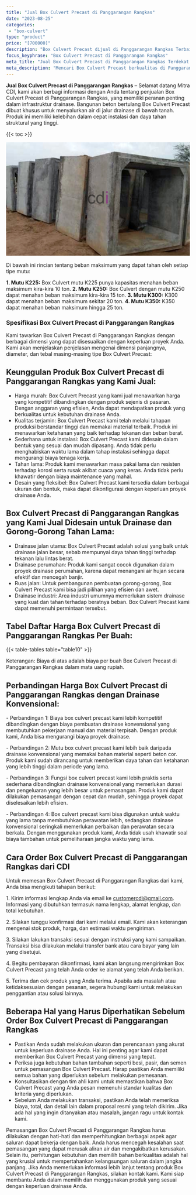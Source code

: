 ```yaml
---
title: "Jual Box Culvert Precast di Panggarangan Rangkas"
date: "2023-08-25"
categories:
 - "box-culvert"
type: "product"
price: "[700000]"
description: "Box Culvert Precast dijual di Panggarangan Rangkas Terbaik. Box Culvert Precast ini menjadi solusi utama dalam proyek pembangunan sebagai saluran drainase yang handal dan berkualitas tinggi. Segera dapatkan informasi detail."
focus_keyphrase: "Box Culvert Precast di Panggarangan Rangkas"
meta_title: "Jual Box Culvert Precast di Panggarangan Rangkas Terdekat - CDI"
meta_description: "Mencari Box Culvert Precast berkualitas di Panggarangan Rangkas? Kami adalah solusi tepat dengan penawaran kompetitif. Segera hubungi kami."
---
```


**Jual Box Culvert Precast di Panggarangan Rangkas** – Selamat datang Mitra CDI, kami akan berbagi informasi dengan Anda tentang penjualan Box Culvert Precast di Panggarangan Rangkas, yang memiliki peranan penting dalam infrastruktur drainase. Bangunan beton bertulang Box Culvert Precast dibuat khusus untuk menyalurkan air di jalur drainase di bawah tanah. Produk ini memiliki kelebihan dalam cepat instalasi dan daya tahan struktural yang tinggi.

{{< toc >}}

![Jual Box Culvert Precast di Panggarangan Rangkas](/images/box-culvert/box-culvert-28.jpg)

Di bawah ini rincian tentang beban maksimum yang dapat tahan oleh setiap tipe mutu:

**1\. Mutu K225:** Box Culvert mutu K225 punya kapasitas menahan beban maksimum kira-kira 10 ton.
**2\. Mutu K250:** Box Culvert dengan mutu K250 dapat menahan beban maksimum kira-kira 15 ton.
**3\. Mutu K300:** K300 dapat menahan beban maksimum sekitar 20 ton.
**4\. Mutu K350:** K350 dapat menahan beban maksimum hingga 25 ton.

### Spesifikasi Box Culvert Precast di Panggarangan Rangkas

Kami tawarkan Box Culvert Precast di Panggarangan Rangkas dengan berbagai dimensi yang dapat disesuaikan dengan keperluan proyek Anda. Kami akan menjelaskan penjelasan mengenai dimensi panjangnya, diameter, dan tebal masing-masing tipe Box Culvert Precast: 

## Keunggulan Produk Box Culvert Precast di Panggarangan Rangkas yang Kami Jual:

*   Harga murah: Box Culvert Precast yang kami jual menawarkan harga yang kompetitif dibandingkan dengan produk sejenis di pasaran. Dengan anggaran yang efisien, Anda dapat mendapatkan produk yang berkualitas untuk kebutuhan drainase Anda.
*   Kualitas terjamin: Box Culvert Precast kami telah melalui tahapan produksi berstandar tinggi dan memakai material terbaik. Produk ini menawarkan ketahanan yang baik terhadap tekanan dan beban berat.
*   Sederhana untuk instalasi: Box Culvert Precast kami didesain dalam bentuk yang sesuai dan mudah dipasang. Anda tidak perlu menghabiskan waktu lama dalam tahap instalasi sehingga dapat mengurangi biaya tenaga kerja.
*   Tahan lama: Produk kami menawarkan masa pakai lama dan resisten terhadap korosi serta rusak akibat cuaca yang keras. Anda tidak perlu khawatir dengan biaya maintenance yang mahal.
*   Desain yang fleksibel: Box Culvert Precast kami tersedia dalam berbagai ukuran dan bentuk, maka dapat dikonfigurasi dengan keperluan proyek drainase Anda.

## Box Culvert Precast di Panggarangan Rangkas yang Kami Jual Didesain untuk Drainase dan Gorong-Gorong Tahan Lama:

*   Drainase jalan utama: Box Culvert Precast adalah solusi yang baik untuk drainase jalan besar, sebab mempunyai daya tahan tinggi terhadap tekanan lalu lintas berat.
*   Drainase perumahan: Produk kami sangat cocok digunakan dalam proyek drainase perumahan, karena dapat menangani air hujan secara efektif dan mencegah banjir.
*   Ruas jalan: Untuk pembangunan pembuatan gorong-gorong, Box Culvert Precast kami bisa jadi pilihan yang efisien dan awet.
*   Drainase industri: Area industri umumnya memerlukan sistem drainase yang kuat dan tahan terhadap beratnya beban. Box Culvert Precast kami dapat memenuhi permintaan tersebut.

## Tabel Daftar Harga Box Culvert Precast di Panggarangan Rangkas Per Buah:

{{< table-tables table="table10" >}}

Keterangan: Biaya di atas adalah biaya per buah Box Culvert Precast di Panggarangan Rangkas dalam mata uang rupiah.

## Perbandingan Harga Box Culvert Precast di Panggarangan Rangkas dengan Drainase Konvensional:

\- Perbandingan 1: Biaya box culvert precast kami lebih kompetitif dibandingkan dengan biaya pembuatan drainase konvensional yang membutuhkan pekerjaan manual dan material terpisah. Dengan produk kami, Anda bisa mengurangi biaya proyek drainase.

\- Perbandingan 2: Mutu box culvert precast kami lebih baik daripada drainase konvensional yang memakai bahan material seperti beton cor. Produk kami sudah dirancang untuk memberikan daya tahan dan ketahanan yang lebih tinggi dalam periode yang lama.

\- Perbandingan 3: Fungsi box culvert precast kami lebih praktis serta sederhana dibandingkan drainase konvensional yang memerlukan durasi dan pengeluaran yang lebih besar untuk pemasangan. Produk kami dapat dilakukan pemasangan dengan cepat dan mudah, sehingga proyek dapat diselesaikan lebih efisien.

\- Perbandingan 4: Box culvert precast kami bisa digunakan untuk waktu yang lama tanpa membutuhkan perawatan lebih, sedangkan drainase konvensional seringkali memerlukan perbaikan dan perawatan secara berkala. Dengan menggunakan produk kami, Anda tidak usah khawatir soal biaya tambahan untuk pemeliharaan jangka waktu yang lama.

## Cara Order Box Culvert Precast di Panggarangan Rangkas dari CDI

Untuk memesan Box Culvert Precast di Panggarangan Rangkas dari kami, Anda bisa mengikuti tahapan berikut:

1\.  Kirim informasi lengkap Anda via email ke customercdi@gmail.com. Informasi yang dibutuhkan termasuk nama lengkap, alamat lengkap, dan total kebutuhan.

2\.  Silakan tunggu konfirmasi dari kami melalui email. Kami akan keterangan mengenai stok produk, harga, dan estimasi waktu pengiriman.

3\.  Silakan lakukan transaksi sesuai dengan instruksi yang kami sampaikan. Transaksi bisa dilakukan melalui transfer bank atau cara bayar yang lain yang disetujui.

4\.  Begitu pembayaran dikonfirmasi, kami akan langsung mengirimkan Box Culvert Precast yang telah Anda order ke alamat yang telah Anda berikan.

5\.  Terima dan cek produk yang Anda terima. Apabila ada masalah atau ketidaksesuaian dengan pesanan, segera hubungi kami untuk melakukan penggantian atau solusi lainnya.

## Beberapa Hal yang Harus Diperhatikan Sebelum Order Box Culvert Precast di Panggarangan Rangkas

*   Pastikan Anda sudah melakukan ukuran dan perencanaan yang akurat untuk keperluan drainase Anda. Hal ini penting agar kami dapat memberikan Box Culvert Precast yang dimensi yang tepat.
*   Periksa juga kebutuhan bahan tambahan seperti besi, pasir, dan semen untuk pemasangan Box Culvert Precast. Harap pastikan Anda memiliki semua bahan yang diperlukan sebelum melakukan pemesanan.
*   Konsultasikan dengan tim ahli kami untuk memastikan bahwa Box Culvert Precast yang Anda pesan memenuhi standar kualitas dan kriteria yang diperlukan.
*   Sebelum Anda melakukan transaksi, pastikan Anda telah memeriksa biaya, total, dan detail lain dalam proposal resmi yang telah dikirim. Jika ada hal yang ingin ditanyakan atau masalah, jangan ragu untuk kontak kami.

Pemasangan Box Culvert Precast di Panggarangan Rangkas harus dilakukan dengan hati-hati dan memperhitungkan berbagai aspek agar saluran dapat bekerja dengan baik. Anda harus mencegah kesalahan saat pemasangan yang dapat merusak aliran air dan mengakibatkan kerusakan. Selain itu, perhitungan kebutuhan dan memilih bahan berkualitas adalah hal yang krusial untuk mempertahankan kelangsungan saluran dalam jangka panjang. Jika Anda memerlukan informasi lebih lanjut tentang produk Box Culvert Precast di Panggarangan Rangkas, silakan kontak kami. Kami siap membantu Anda dalam memilih dan menggunakan produk yang sesuai dengan keperluan drainase Anda.